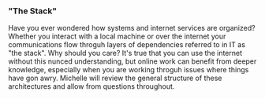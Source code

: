 ### "The Stack" 
Have you ever wondered how systems and internet services are organized?  Whether you interact with a local machine or over the internet your communications flow throguh layers of dependencies referred to in IT as "the stack".  Why should you care?  It's true that you can use the internet without this nunced understanding, but online work can benefit from deeper knowledge, especially when you are working throguh issues where things have gon awry. Michelle will review the general structure of these architectures and allow from questions throughout.  
